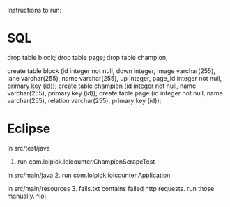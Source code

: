 Instructions to run:


SQL
================
drop table block;
drop table page;
drop table champion;

create table block (id integer not null, down integer, image varchar(255), lane varchar(255), name varchar(255), up integer, page_id integer not null, primary key (id));
create table champion (id integer not null, name varchar(255), primary key (id));
create table page (id integer not null, name varchar(255), relation varchar(255), primary key (id));

Eclipse
===============
In src/test/java
1.  run com.lolpick.lolcounter.ChampionScrapeTest

In src/main/java
2.  run com.lolpick.lolcounter.Application

In src/main/resources
3.  fails.txt contains failed http requests.  run those manually.
^lol 